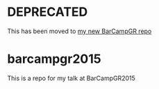 # DEPRECATED
This has been moved to [my new BarCampGR repo](https://github.com/ThomasWo/barcampgr/tree/master/2015)

# barcampgr2015
This is a repo for my talk at BarCampGR2015

